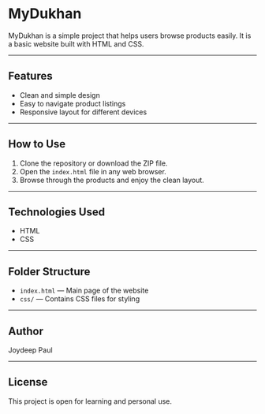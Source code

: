# MyDukhan

MyDukhan is a simple project that helps users browse products easily. It is a basic website built with HTML and CSS.

---

## Features

- Clean and simple design
- Easy to navigate product listings
- Responsive layout for different devices

---

## How to Use

1. Clone the repository or download the ZIP file.
2. Open the `index.html` file in any web browser.
3. Browse through the products and enjoy the clean layout.

---

## Technologies Used

- HTML
- CSS

---

## Folder Structure

- `index.html` — Main page of the website
- `css/` — Contains CSS files for styling

---

## Author

Joydeep Paul

---

## License

This project is open for learning and personal use.

